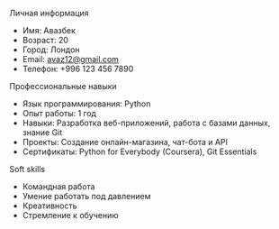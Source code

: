 Личная информация
- Имя: Авазбек
- Возраст: 20
- Город: Лондон
- Email: avaz12@gmail.com
- Телефон: +996 123 456 7890

Профессиональные навыки
- Язык программирования: Python
- Опыт работы: 1 год
- Навыки: Разработка веб-приложений, работа с базами данных, знание Git
- Проекты: Создание онлайн-магазина, чат-бота и API
- Сертификаты: Python for Everybody (Coursera), Git Essentials

Soft skills
- Командная работа
- Умение работать под давлением
- Креативность
- Стремление к обучению
